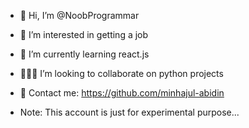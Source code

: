 - 👋 Hi, I’m @NoobProgrammar
- 👀 I’m interested in getting a job 
- 🌱 I’m currently learning react.js
- 🧑🏽‍💻 I’m looking to collaborate on python projects
- 🚀 Contact me: https://github.com/minhajul-abidin
  
- Note:
  This account is just for experimental purpose...

<!---
NoobProgrammar/NoobProgrammar is a ✨ special ✨ repository because its `README.md` (this file) appears on your GitHub profile.
You can click the Preview link to take a look at your changes.
--->
